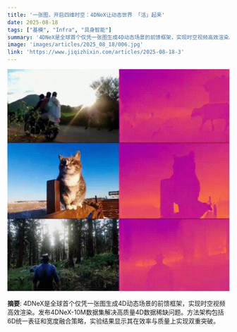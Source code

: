 ```yaml
---
title: '一张图，开启四维时空：4DNeX让动态世界 「活」起来'
date: 2025-08-18
tags: ["基模", "Infra", "具身智能"]
summary: '4DNeX是全球首个仅凭一张图生成4D动态场景的前馈框架，实现时空视频高效渲染。发布4DNeX-10M数据集解决高质量4D数据稀缺问题。方法架构包括6D统一表征和宽度融合策略，实验结果显示其在效率与质量上实现双重突破。'
image: 'images/articles/2025_08_18/006.jpg'
link: 'https://www.jiqizhixin.com/articles/2025-08-18-3'
---
```

![一张图，开启四维时空：4DNeX让动态世界 「活」起来](images/articles/2025_08_18/006.jpg)

**摘要**: 4DNeX是全球首个仅凭一张图生成4D动态场景的前馈框架，实现时空视频高效渲染。发布4DNeX-10M数据集解决高质量4D数据稀缺问题。方法架构包括6D统一表征和宽度融合策略，实验结果显示其在效率与质量上实现双重突破。
